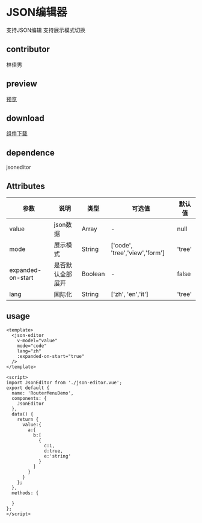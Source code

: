 # JSON编辑器
  支持JSON编辑
  支持展示模式切换
## contributor
林佳男
## preview
[预览](./index.html#/components/json-editor/json-editor-demo)
## download
[组件下载](./components/json-editor.zip)
## dependence
jsoneditor
## Attributes
| 参数 |	说明 |类型 |可选值	| 默认值 |
| ---- | ---- |---- | ----   |----  | 
| value | json数据 | Array | - | null  | 
| mode | 展示模式 | String | ['code', 'tree','view','form'] | 'tree'  | 
| expanded-on-start | 是否默认全部展开 | Boolean | - | false  | 
| lang | 国际化 | String | ['zh', 'en','it'] | 'tree'  | 
## usage
```
<template>
  <json-editor
    v-model="value"
    mode="code"
    lang="zh"
    :expanded-on-start="true"
  />
</template>

<script>
import JsonEditor from './json-editor.vue';
export default {
  name: 'RouterMenuDemo',
  components: {
    JsonEditor
  },
  data() {
    return {
      value:{
        a:{
          b:[
            {
              c:1,
              d:true,
              e:'string'
            }
          ]
        }
      }
    };
  },
  methods: {

  }
};
</script>

```
